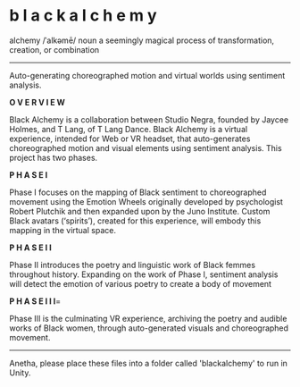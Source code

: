 # b l a c k a l c h e m y 

alchemy /ˈalkəmē/
noun
a seemingly magical process of transformation, creation, or combination 

______

Auto-generating choreographed motion and virtual worlds using sentiment analysis. 

**O V E R V I E W**

Black Alchemy is a collaboration between Studio Negra, founded by Jaycee Holmes, and T Lang, of T Lang Dance. Black Alchemy is a virtual experience, intended for Web or VR headset, that auto-generates choreographed motion and visual elements using sentiment analysis. This project has two phases. 

**P H A S E  I**

Phase I focuses on the mapping of Black sentiment to choreographed movement using the Emotion Wheels originally developed by psychologist Robert Plutchik and then expanded upon by the Juno Institute. Custom Black avatars (‘spirits’), created for this experience, will embody this mapping in the virtual space. 

**P H A S E  I I**

Phase II introduces the poetry and linguistic work of Black femmes throughout  history. Expanding on the work of Phase I, sentiment analysis will detect the emotion of various poetry to create a body of movement 

**P H A S E I I I**=

Phase III is the culminating VR experience, archiving the poetry and audible works of Black women, through auto-generated visuals and choreographed movement.  

_______

Anetha, please place these files into a folder called 'blackalchemy' to run in Unity.

